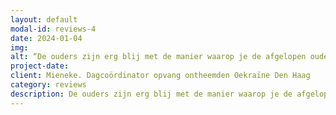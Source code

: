 ```yaml
---
layout: default
modal-id: reviews-4
date: 2024-01-04
img: 
alt: “De ouders zijn erg blij met de manier waarop je de afgelopen ouderavond hebt gedaan, het was erg waardevol voor hen. We zouden het fijn vinden als je nog een keer zou willen komen.“
project-date: 
client: Mieneke. Dagcoördinator opvang ontheemden Oekraïne Den Haag
category: reviews
description: De ouders zijn erg blij met de manier waarop je de afgelopen ouderavond hebt gedaan, het was erg waardevol voor hen. We zouden het fijn vinden als je nog een keer zou willen komen.
---
```

